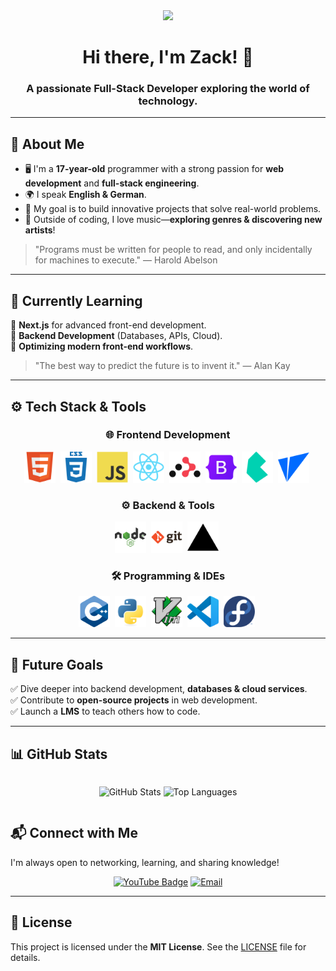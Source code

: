 <div id="header" align="center">
  <img src="https://media.giphy.com/media/M9gbBd9nbDrOTu1Mqx/giphy.gif" width="120"/>
  <h1>Hi there, I'm Zack! 👋</h1>
  <h3>A passionate Full-Stack Developer exploring the world of technology.</h3>
</div>

---

## 🚀 About Me

- 🖥️ I'm a **17-year-old** programmer with a strong passion for **web development** and **full-stack engineering**.
- 🌍 I speak **English & German**.
- 🎯 My goal is to build innovative projects that solve real-world problems.
- 🎵 Outside of coding, I love music—**exploring genres & discovering new artists**!

> "Programs must be written for people to read, and only incidentally for machines to execute." — Harold Abelson

---

## 🌱 Currently Learning

🔹 **Next.js** for advanced front-end development.  
🔹 **Backend Development** (Databases, APIs, Cloud).  
🔹 **Optimizing modern front-end workflows**.  

> "The best way to predict the future is to invent it." — Alan Kay  

---

## ⚙️ Tech Stack & Tools

<div align="center">

### 🌐 **Frontend Development**
<img src="https://github.com/devicons/devicon/blob/master/icons/html5/html5-original.svg" title="HTML5" width="50"/>&nbsp;
<img src="https://github.com/devicons/devicon/blob/master/icons/css3/css3-plain-wordmark.svg" title="CSS3" width="50"/>&nbsp;
<img src="https://github.com/devicons/devicon/blob/master/icons/javascript/javascript-original.svg" title="JavaScript" width="50"/>&nbsp;
<img src="https://github.com/devicons/devicon/blob/master/icons/react/react-original.svg" title="React" width="50"/>&nbsp;
<img src="https://github.com/devicons/devicon/blob/master/icons/reactrouter/reactrouter-original.svg" title="React Router" width="50"/>&nbsp;
<img src="https://github.com/devicons/devicon/blob/master/icons/bootstrap/bootstrap-original.svg" title="Bootstrap" width="50"/>&nbsp;
<img src="https://github.com/devicons/devicon/blob/master/icons/bulma/bulma-plain.svg" title="Bulma" width="50"/>&nbsp;
<img src="https://github.com/devicons/devicon/blob/master/icons/vite/vite-original.svg" title="Vite" width="50"/>&nbsp;

### ⚙️ **Backend & Tools**
<img src="https://github.com/devicons/devicon/blob/master/icons/nodejs/nodejs-original-wordmark.svg" title="Node.js" width="50"/>&nbsp;
<img src="https://github.com/devicons/devicon/blob/master/icons/git/git-original-wordmark.svg" title="Git" width="50"/>&nbsp;
<img src="https://github.com/devicons/devicon/blob/master/icons/vercel/vercel-original.svg" title="Vercel" width="50"/>&nbsp;

### 🛠️ **Programming & IDEs**
<img src="https://github.com/devicons/devicon/blob/master/icons/cplusplus/cplusplus-original.svg" title="C++" width="50"/>&nbsp;
<img src="https://github.com/devicons/devicon/blob/master/icons/python/python-original.svg" title="Python" width="50"/>&nbsp;
<img src="https://github.com/devicons/devicon/blob/master/icons/vim/vim-original.svg" title="Vim" width="50"/>&nbsp;
<img src="https://github.com/devicons/devicon/blob/master/icons/vscode/vscode-original.svg" title="VSCode" width="50"/>&nbsp;
<img src="https://github.com/devicons/devicon/blob/master/icons/fedora/fedora-original.svg" title="Fedora" width="50"/>&nbsp;

</div>

---

## 🎯 Future Goals

✅ Dive deeper into backend development, **databases & cloud services**.  
✅ Contribute to **open-source projects** in web development.  
✅ Launch a **LMS** to teach others how to code.  

---

## 📊 GitHub Stats

<div align="center" style="display: flex; gap: 20px; justify-content: center;">

![GitHub Stats](https://github-readme-stats.vercel.app/api?username=king101-bit&theme=dracula&show_icons=true&hide_border=true&count_private=true)
![Top Languages](https://github-readme-stats.vercel.app/api/top-langs/?username=king101-bit&theme=dracula&show_icons=true&hide_border=true&layout=compact)
</div>

## 📬 Connect with Me

I'm always open to networking, learning, and sharing knowledge!  

<div align="center">

[![YouTube Badge](https://img.shields.io/badge/YouTube-red?style=for-the-badge&logo=youtube&logoColor=white)](https://www.youtube.com/channel/UCmQvY8vLKNGdNKVWOgiSdjQ)
[![Email](https://img.shields.io/badge/Email-blue?style=for-the-badge&logo=outlook&logoColor=white)](mailto:zackagba7@gmail.com)

</div>

---

## 📄 License

This project is licensed under the **MIT License**. See the [LICENSE](LICENSE) file for details.
